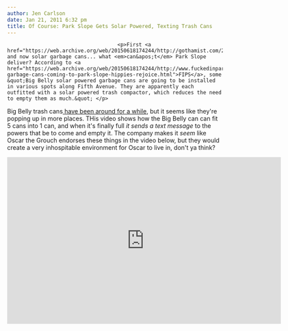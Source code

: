 ```yaml
---
author: Jen Carlson
date: Jan 21, 2011 6:32 pm
title: Of Course: Park Slope Gets Solar Powered, Texting Trash Cans
---
```


	
										<p>First <a href="https://web.archive.org/web/20150618174244/http://gothamist.com/2011/01/18/spotted_catpack_in_park_slope.php">catpacks</a>, and now solar garbage cans... what <em>can&apos;t</em> Park Slope deliver? According to <a href="https://web.archive.org/web/20150618174244/http://www.fuckedinparkslope.com/home/solar-garbage-cans-coming-to-park-slope-hippies-rejoice.html">FIPS</a>, some &quot;Big Belly solar powered garbage cans are going to be installed in various spots along Fifth Avenue. They are apparently each outfitted with a solar powered trash compactor, which reduces the need to empty them as much.&quot; </p>

<p>Big Belly trash cans<a href="https://web.archive.org/web/20150618174244/http://gothamist.com/2005/03/03/big_belly_on_chambers_street.php"> have been around for a while</a>, but it seems like they&apos;re popping up in more places. THis video shows how the Big Belly can can fit 5 cans into 1 can, and when it&apos;s finally full <em>it sends a text message</em> to the powers that be to come and empty it. The company makes it <em>seem</em> like Oscar the Grouch endorses these things in the video below, but they would create a very inhospitable environment for Oscar to live in, don&apos;t ya think?</p>

<p><iframe title="YouTube video player" class="youtube-player" type="text/html" width="640" height="390" src="https://web.archive.org/web/20150618174244if_/http://www.youtube.com/embed/Ervb3qX_xi8" frameborder="0" allowfullscreen></iframe></p>					
										
									
				
